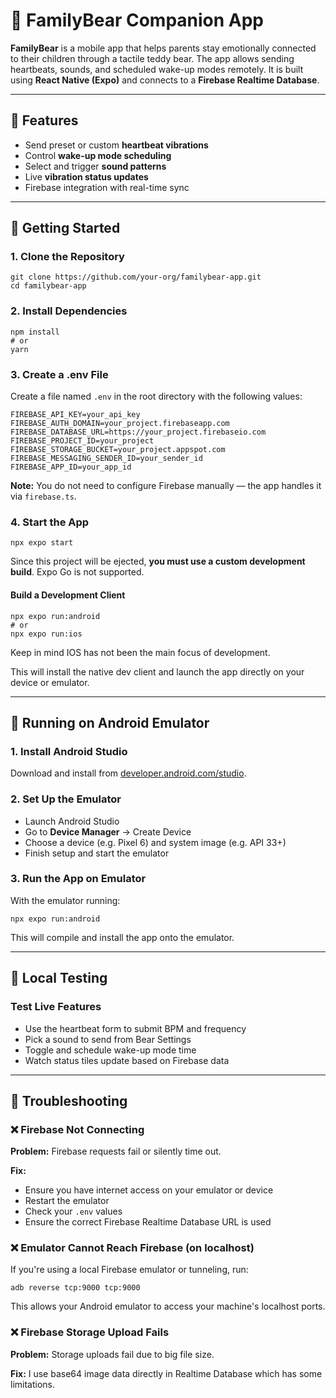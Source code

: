 🧸 FamilyBear Companion App
===========================

**FamilyBear** is a mobile app that helps parents stay emotionally connected to their children through a tactile teddy bear. The app allows sending heartbeats, sounds, and scheduled wake-up modes remotely. It is built using **React Native (Expo)** and connects to a **Firebase Realtime Database**.

* * *

🚀 Features
-----------

*   Send preset or custom **heartbeat vibrations**
*   Control **wake-up mode scheduling**
*   Select and trigger **sound patterns**
*   Live **vibration status updates**
*   Firebase integration with real-time sync

* * *

📲 Getting Started
------------------

### 1\. Clone the Repository

    
    git clone https://github.com/your-org/familybear-app.git
    cd familybear-app
    

### 2\. Install Dependencies

    
    npm install
    # or
    yarn
    

### 3\. Create a .env File

Create a file named `.env` in the root directory with the following values:

    
    FIREBASE_API_KEY=your_api_key
    FIREBASE_AUTH_DOMAIN=your_project.firebaseapp.com
    FIREBASE_DATABASE_URL=https://your_project.firebaseio.com
    FIREBASE_PROJECT_ID=your_project
    FIREBASE_STORAGE_BUCKET=your_project.appspot.com
    FIREBASE_MESSAGING_SENDER_ID=your_sender_id
    FIREBASE_APP_ID=your_app_id
    

**Note:** You do not need to configure Firebase manually — the app handles it via `firebase.ts`.

### 4\. Start the App

    
    npx expo start
    

Since this project will be ejected, **you must use a custom development build**. Expo Go is not supported.

#### Build a Development Client

    
    npx expo run:android
    # or
    npx expo run:ios
    
Keep in mind IOS has not been the main focus of development.

This will install the native dev client and launch the app directly on your device or emulator.

* * *

📱 Running on Android Emulator
------------------------------

### 1\. Install Android Studio

Download and install from [developer.android.com/studio](https://developer.android.com/studio).

### 2\. Set Up the Emulator

*   Launch Android Studio
*   Go to **Device Manager** → Create Device
*   Choose a device (e.g. Pixel 6) and system image (e.g. API 33+)
*   Finish setup and start the emulator

### 3\. Run the App on Emulator

With the emulator running:

    
    npx expo run:android
    

This will compile and install the app onto the emulator.

* * *

🧪 Local Testing
----------------

### Test Live Features

*   Use the heartbeat form to submit BPM and frequency
*   Pick a sound to send from Bear Settings
*   Toggle and schedule wake-up mode time
*   Watch status tiles update based on Firebase data

* * *

🔧 Troubleshooting
------------------

### ❌ Firebase Not Connecting

**Problem:** Firebase requests fail or silently time out.

**Fix:**

*   Ensure you have internet access on your emulator or device
*   Restart the emulator
*   Check your `.env` values
*   Ensure the correct Firebase Realtime Database URL is used

### ❌ Emulator Cannot Reach Firebase (on localhost)

If you're using a local Firebase emulator or tunneling, run:

    
    adb reverse tcp:9000 tcp:9000
    

This allows your Android emulator to access your machine's localhost ports.

### ❌ Firebase Storage Upload Fails

**Problem:** Storage uploads fail due to big file size.

**Fix:** I use base64 image data directly in Realtime Database which has some limitations.
